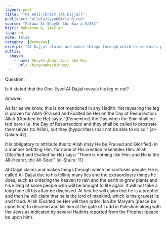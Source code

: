 ```yaml
---
layout: post
title: "The Anti-Christ (Al-Dajjal)"
publisher: "alsalafiyyah@icloud.com"
source: "Fatawa Al-Shaykh Ibn Baz p.9/262"
hijri: Muharram 6, 1442 AH
lang: en
note: false
category: [doomsday]
excerpt: "Al-Dajjal claims and makes things through which he confuses people. He is called Al-Dajjal due to his telling many lies and the extraordinary things he does, such as ordering the heaven to rain and the earth to grow plants and his killing of some people who will be brought to life again."
muftis:
  shaykh: 
    - name: Shaykh Abdul-Aziz ibn Baz
      url: /biography/binbaz/
---
```


Question:

Is it stated that the One-Eyed Al-Dajjal reveals his leg or not?

Answer:

As far as we know, this is not mentioned in any Hadith. Yet revealing the leg is proven for Allah (Praised and Exalted be He) on the Day of Resurrection. Allah (Glorified be He) says: "(Remember) the Day when the Shin shall be laid bare (i.e. the Day of Resurrection) and they shall be called to prostrate themselves (to Allâh), but they (hypocrites) shall not be able to do so." [al-Qalam 42]

It is obligatory to attribute this to Allah (may He be Praised and Glorified) in a manner befitting Him, for none of His creation resembles Him. Allah (Glorified and Exalted be He) says: "There is nothing like Him; and He is the All-Hearer, the All-Seer." [al-Shura: 11]

Al-Dajjal claims and makes things through which he confuses people. He is called Al-Dajjal due to his telling many lies and the extraordinary things he does, such as ordering the heaven to rain and the earth to grow plants and his killing of some people who will be brought to life again. It will not take a long time till his affair be disclosed. At first he will claim that he is a prophet and then he will claim that he is the lord of mankind, which is the gravest lie and fraud. Allah (Exalted be He) will then order 'Isa ibn Maryam (peace be upon him) to descend and kill him at the gate of Ludd in Palestine along with the Jews as indicated by several Hadiths reported from the Prophet (peace be upon him).
